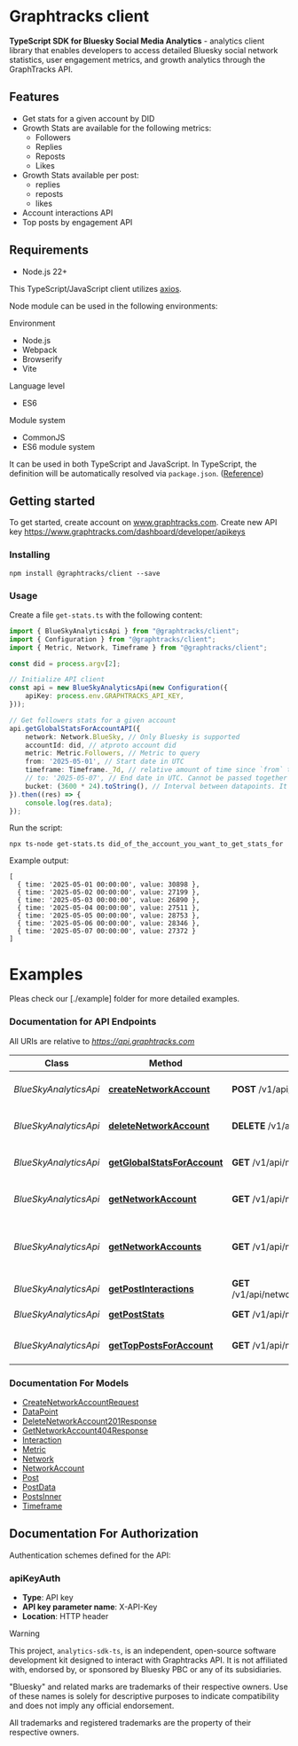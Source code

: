 # Graphtracks client


**TypeScript SDK for Bluesky Social Media Analytics** - analytics client library that enables developers to access detailed Bluesky social network statistics, user engagement metrics, and growth analytics through the GraphTracks API.



## Features

* Get stats for a given account by DID 
* Growth Stats are available for the following metrics:
    * Followers
    * Replies
    * Reposts
    * Likes
* Growth Stats available per post:
    * replies
    * reposts 
    * likes
* Account interactions API
* Top posts by engagement API


## Requirements

* Node.js 22+

This TypeScript/JavaScript client  utilizes [axios](https://github.com/axios/axios). 

Node module can be used in the following environments:

Environment
* Node.js
* Webpack
* Browserify
* Vite

Language level
* ES6

Module system
* CommonJS
* ES6 module system

It can be used in both TypeScript and JavaScript. In TypeScript, the definition will be automatically resolved via `package.json`. ([Reference](https://www.typescriptlang.org/docs/handbook/declaration-files/consumption.html))


## Getting started 

To get started, create account on www.graphtracks.com. 
Create new API key https://www.graphtracks.com/dashboard/developer/apikeys


### Installing

```
npm install @graphtracks/client --save
```

### Usage

Create a file `get-stats.ts` with the following content:

```typescript
import { BlueSkyAnalyticsApi } from "@graphtracks/client";
import { Configuration } from "@graphtracks/client";
import { Metric, Network, Timeframe } from "@graphtracks/client";

const did = process.argv[2];

// Initialize API client
const api = new BlueSkyAnalyticsApi(new Configuration({
    apiKey: process.env.GRAPHTRACKS_API_KEY,
}));

// Get followers stats for a given account
api.getGlobalStatsForAccountAPI({
    network: Network.BlueSky, // Only Bluesky is supported 
    accountId: did, // atproto account did
    metric: Metric.Followers, // Metric to query
    from: '2025-05-01', // Start date in UTC
    timeframe: Timeframe._7d, // relative amount of time since `from` to get metric
    // to: '2025-05-07', // End date in UTC. Cannot be passed together with timeframe
    bucket: (3600 * 24).toString(), // Interval between datapoints. It is recommended to keep datapoints count low both for UX and performance
}).then((res) => {
    console.log(res.data);
});
```

Run the script:

```
npx ts-node get-stats.ts did_of_the_account_you_want_to_get_stats_for
```

Example output:

```
[
  { time: '2025-05-01 00:00:00', value: 30898 },
  { time: '2025-05-02 00:00:00', value: 27199 },
  { time: '2025-05-03 00:00:00', value: 26890 },
  { time: '2025-05-04 00:00:00', value: 27511 },
  { time: '2025-05-05 00:00:00', value: 28753 },
  { time: '2025-05-06 00:00:00', value: 28346 },
  { time: '2025-05-07 00:00:00', value: 27372 }
]
```

# Examples

Pleas check our [./example]  folder for more detailed examples.


### Documentation for API Endpoints

All URIs are relative to *https://api.graphtracks.com*

Class | Method | HTTP request | Description
------------ | ------------- | ------------- | -------------
*BlueSkyAnalyticsApi* | [**createNetworkAccount**](docs/BlueSkyAnalyticsApi.md#createnetworkaccount) | **POST** /v1/api/networks/account | Create a network account
*BlueSkyAnalyticsApi* | [**deleteNetworkAccount**](docs/BlueSkyAnalyticsApi.md#deletenetworkaccount) | **DELETE** /v1/api/networks/accounts/{account_id} | Delete a network account
*BlueSkyAnalyticsApi* | [**getGlobalStatsForAccount**](docs/BlueSkyAnalyticsApi.md#getglobalstatsforaccount) | **GET** /v1/api/networks/{network}/accounts/{account_id}/stats/{metric} | Growth rate statistics for account
*BlueSkyAnalyticsApi* | [**getNetworkAccount**](docs/BlueSkyAnalyticsApi.md#getnetworkaccount) | **GET** /v1/api/networks/accounts/{account_id} | Get a network account
*BlueSkyAnalyticsApi* | [**getNetworkAccounts**](docs/BlueSkyAnalyticsApi.md#getnetworkaccounts) | **GET** /v1/api/networks/accounts | Get network accounts for current user
*BlueSkyAnalyticsApi* | [**getPostInteractions**](docs/BlueSkyAnalyticsApi.md#getpostinteractions) | **GET** /v1/api/networks/{network}/accounts/{account_id}/posts/{post_id}/interactions/{metric} | Get post interactions
*BlueSkyAnalyticsApi* | [**getPostStats**](docs/BlueSkyAnalyticsApi.md#getpoststats) | **GET** /v1/api/networks/{network}/accounts/{account_id}/posts/{post_id}/stats | Get post statistics
*BlueSkyAnalyticsApi* | [**getTopPostsForAccount**](docs/BlueSkyAnalyticsApi.md#gettoppostsforaccount) | **GET** /v1/api/networks/{network}/accounts/{account_id}/top-posts | Get top posts for an account


### Documentation For Models

 - [CreateNetworkAccountRequest](docs/CreateNetworkAccountRequest.md)
 - [DataPoint](docs/DataPoint.md)
 - [DeleteNetworkAccount201Response](docs/DeleteNetworkAccount201Response.md)
 - [GetNetworkAccount404Response](docs/GetNetworkAccount404Response.md)
 - [Interaction](docs/Interaction.md)
 - [Metric](docs/Metric.md)
 - [Network](docs/Network.md)
 - [NetworkAccount](docs/NetworkAccount.md)
 - [Post](docs/Post.md)
 - [PostData](docs/PostData.md)
 - [PostsInner](docs/PostsInner.md)
 - [Timeframe](docs/Timeframe.md)


<a id="documentation-for-authorization"></a>
## Documentation For Authorization


Authentication schemes defined for the API:
<a id="apiKeyAuth"></a>
### apiKeyAuth

- **Type**: API key
- **API key parameter name**: X-API-Key
- **Location**: HTTP header




> [!WARNING]
> This project, `analytics-sdk-ts`, is an independent, open-source software development kit designed to interact with Graphtracks API. It is not affiliated with, endorsed by, or sponsored by Bluesky PBC or any of its subsidiaries.
>
> "Bluesky" and related marks are trademarks of their respective owners. Use of these names is solely for descriptive purposes to indicate compatibility and does not imply any official endorsement.
>
> All trademarks and registered trademarks are the property of their respective owners.
